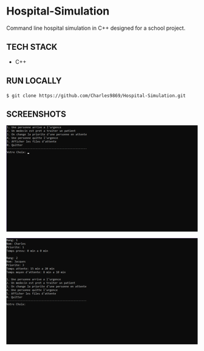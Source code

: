 # Hospital-Simulation

Command line hospital simulation in C++ designed for a school project.

## TECH STACK

- C++

## RUN LOCALLY

```
$ git clone https://github.com/Charles9869/Hospital-Simulation.git
```

## SCREENSHOTS

![image](screenshots/screenshot.png)

![image](screenshots/screenshot2.png)
